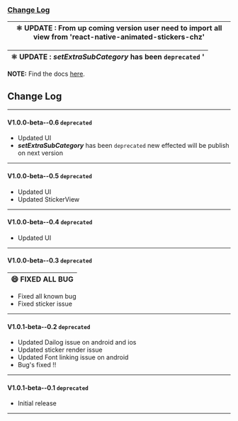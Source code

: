 ### [Change Log](#change-log)

|⚛ **UPDATE** : From up coming  version user need to import all view from 'react-native-animated-stickers-chz'|
| --- |

|⚛ **UPDATE** : ***setExtraSubCategory*** has been `deprecated` '|
| --- |

**NOTE:**
Find the docs [here](/README.md).


## Change Log
------

#### V1.0.0-beta--0.6  `deprecated`
- Updated UI
- ***setExtraSubCategory*** has been `deprecated` new effected will be publish on next version

---------

#### V1.0.0-beta--0.5  `deprecated`

- Updated UI
- Updated StickerView

------------

#### V1.0.0-beta--0.4  `deprecated`

- Updated UI

-------------

#### V1.0.0-beta--0.3  `deprecated`

| 😄 **FIXED ALL BUG** |
| --- |

- Fixed all known bug
- Fixed sticker issue

-------------

#### V1.0.1-beta--0.2  `deprecated`

- Updated Dailog issue on android and ios
- Updated sticker render issue
- Updated Font linking issue on android 
- Bug's fixed !!

--------------

#### V1.0.1-beta--0.1  `deprecated`

- Initial release

----------------------------------------------------------------
